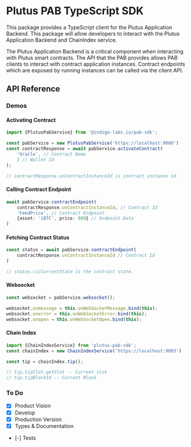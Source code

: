 # Plutus PAB TypeScript SDK

This package provides a TypeScript client for the Plutus Application Backend. This package will allow developers to
interact with the Plutus Application Backend and ChainIndex service.

The Plutus Application Backend is a critical component when interacting with Plutus smart contracts. The API that the
PAB provides allows PAB clients to interact with contract application instances. Contract endpoints which are exposed by
running instances can be called via the client API.

## API Reference

### Demos

#### Activating Contract
```typescript
import {PlutusPabService} from '@indigo-labs.io/pab-sdk';

const pabService = new PlutusPabService('https://localhost:9080')
const contractResponse = await pabService.activateContract(
    'Oracle', // Contract Name
    2 // Wallet Id
);

// contractResponse.unContractInstanceId is contract instance id
```

#### Calling Contract Endpoint
```typescript
await pabService.contractEndpoint(
    contractResponse.unContractInstanceId, // Contract Id
    'FeedPrice', // Contract Endpoint
    {asset: 'iBTC', price: 980} // Endpoint Data
)
```

#### Fetching Contract Status
```typescript
const status = await pabService.contractEndpoint(
    contractResponse.unContractInstanceId // Contract Id
)

// status.cicCurrentState is the contract state.
```

#### Websocket
```typescript 
const websocket = pabService.websocket();

websocket.onmessage = this.onWebSocketMessage.bind(this);
websocket.onerror = this.onWebSocketError.bind(this);
websocket.onopen = this.onWebSocketOpen.bind(this);
```

#### Chain Index
```typescript
import {ChainIndexService} from 'plutus-pab-sdk';
const chainIndex = new ChainIndexService('https://localhost:9083')

const tip = chainIndex.tip();

// tip.tipSlot.getSlot -- Current slot
// tip.tipBlockId -- Current Block
```

### To Do

- [x] Product Vision
- [x] Develop
- [x] Production Version
- [x] Types & Documentation
- [-] Tests
